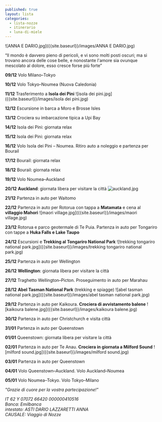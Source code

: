 ```yaml
---
published: true
layout: lista
categories:
  - lista-nozze
  - itinerario
  - luna-di-miele
---
```

![ANNA E DARIO.jpg]({{site.baseurl}}/images/ANNA E DARIO.jpg)

<div class="citazione">
“Il mondo è davvero pieno di pericoli, e vi sono molti posti oscuri; ma si trovano ancora delle cose belle, e nonostante l'amore sia ovunque mescolato al dolore, esso cresce forse più forte”
</div>

**09/12** Volo Milano–Tokyo

**10/12** Volo Tokyo–Noumea (Nuova Caledonia)

**11/12** Trasferimento a **Isola dei Pini**
![isola dei pini.jpg]({{site.baseurl}}/images/isola dei pini.jpg)

**12/12** Escursione in barca a Moro e Brosse Isles

**13/12** Crociera su imbarcazione tipica a Upi Bay

**14/12** Isola dei Pini: giornata relax         

**15/12** Isola dei Pini: giornata relax

**16/12** Volo Isola dei Pini – Noumea. Ritiro auto a noleggio e partenza per Bourail

**17/12** Bourail: giornata relax

**18/12** Bourail: giornata relax

**19/12** Volo Noumea–Auckland

**20/12** **Auckland**: giornata libera per visitare la città
![auckland.jpg]({{site.baseurl}}/images/auckland.jpg)

**21/12** Partenza in auto per Waitomo

**22/12** Partenza in auto per Rotorua con tappa a **Matamata** e cena al **villaggio Mahori**
![maori village.jpg]({{site.baseurl}}/images/maori village.jpg)

**23/12** Rotorua e parco geotermale di Te Puia. Partenza in auto per Tongariro con tappe a **Huka Falls e Lake Taupo**

**24/12** Escursioni e **Trekking al Tongariro National Park**
![trekking tongariro national park.jpg]({{site.baseurl}}/images/trekking tongariro national park.jpg)

**25/12** Partenza in auto per Wellington

**26/12** **Wellington**: giornata libera per visitare la città

**27/12** Traghetto Wellington–Picton. Proseguimento in auto per Marahau

**28/12** **Abel Tasman National Park** (trekking e spiagge)
![abel tasman national park.jpg]({{site.baseurl}}/images/abel tasman national park.jpg)

**29/12** Partenza in auto per Kaikoura. **Crociera di avvistamento balene**
![kaikoura balene.jpg]({{site.baseurl}}/images/kaikoura balene.jpg)

**30/12** Partenza in auto per Christchurch e visita città 

**31/01** Partenza in auto per Queenstown

**01/01** Queenstown: giornata libera per visitare la città

**02/01** Partenza in auto per Te Anau. **Crociera in giornata a Milford Sound**
![milford sound.jpg]({{site.baseurl}}/images/milford sound.jpg)

**03/01** Partenza in auto per Queenstown

**04/01** Volo Queenstown–Auckland. Volo Auckland–Noumea

**05/01** Volo Noumea–Tokyo. Volo Tokyo–Milano

_"Grazie di cuore per la vostra partecipazione!"_

<address>
IT 62 Y 07072 66420 000000410516 <br/>
Banca: Emilbanca <br/>
intestato: ASTI DARIO LAZZARETTI ANNA <br/>
CAUSALE: Viaggio di Nozze
</address>
